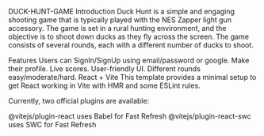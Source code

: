 DUCK-HUNT-GAME
Introduction
Duck Hunt is a simple and engaging shooting game that is typically played with the NES Zapper light gun accessory. The game is set in a rural hunting environment, and the objective is to shoot down ducks as they fly across the screen. The game consists of several rounds, each with a different number of ducks to shoot.

Features
Users can SignIn/SignUp using email/password or google.
Make their profile.
Live scores.
User-friendly UI.
Different rounds easy/moderate/hard.
React + Vite
This template provides a minimal setup to get React working in Vite with HMR and some ESLint rules.

Currently, two official plugins are available:

@vitejs/plugin-react uses Babel for Fast Refresh
@vitejs/plugin-react-swc uses SWC for Fast Refresh
